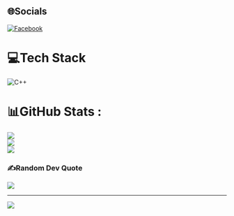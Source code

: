 
## 🌐Socials
[![Facebook](https://img.shields.io/badge/Facebook-%231877F2.svg?logo=Facebook&logoColor=white)](https://facebook.com/https://www.facebook.com/nguyen.minh.son.146697) 

# 💻Tech Stack
![C++](https://img.shields.io/badge/c++-%2300599C.svg?style=for-the-badge&logo=c%2B%2B&logoColor=white)
# 📊GitHub Stats :
![](https://github-readme-stats.vercel.app/api?username=nms7410&theme=radical&hide_border=false&include_all_commits=false&count_private=false)<br/>
![](https://github-readme-streak-stats.herokuapp.com/?user=nms7410&theme=radical&hide_border=false)<br/>
![](https://github-readme-stats.vercel.app/api/top-langs/?username=nms7410&theme=radical&hide_border=false&include_all_commits=false&count_private=false&layout=compact)

### ✍️Random Dev Quote
![](https://quotes-github-readme.vercel.app/api?type=horizontal&theme=radical)

---
[![](https://visitcount.itsvg.in/api?id=nms7410&icon=0&color=0)](https://visitcount.itsvg.in)
